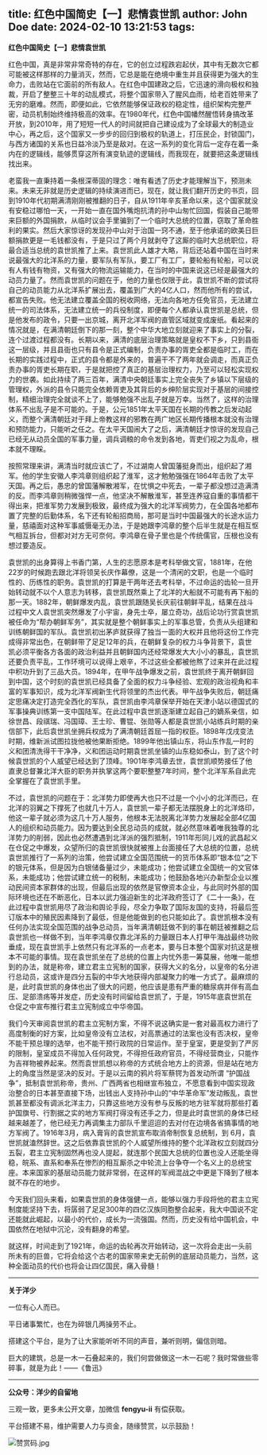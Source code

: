 title: 红色中国简史【一】悲情袁世凯
author: John Doe
date: 2024-02-10 13:21:53
tags:
---
**红色中国简史【一】悲情袁世凯**<!--more-->

红色中国，真是非常非常奇特的存在，它的创立过程跌宕起伏，其中有无数次它都可能被这样那样的力量消灭，然而，它总是能在绝境中重生并且获得更为强大的生命力，击败站在它面前的所有敌人。在红色中国建政之后，它迅速的滑向极权和独裁，开启了整整三十年的动乱模式，将整个国家带入了腥风血雨，给老百姓带来了无穷的磨难。然而，即便如此，它依然能够保证政权的稳定性，组织架构完整严密，动员机制始终维持极高的效率。在1980年代，红色中国幡然醒悟转身搞改革开放，到2010年，用了短短一代人的时间就把自己建设成为了全球最大的制造业中心，再之后，这个国家又一步步的回归到极权的轨道上，打压民企，封锁国门，与西方诸国的关系也日益冷淡乃至是敌对。在这一系列的变化背后一定存在着一条内在的逻辑线，能够贯穿这所有演变轨迹的逻辑线，而我现在，就要把这条逻辑线找出来。

老蛮我一直秉持着一条根深蒂固的理念：唯有看透了历史才能理解当下，预测未来。未来无非就是历史逻辑的持续演进而已，现在，就让我们翻开历史的书页，回到1910年代初期满清刚刚被推翻的日子，自从1911年辛亥革命以来，这个国家就没有安稳过哪怕一天，一开始一直在国外嘴炮抗清的孙中山匆忙回国，假装自己能带来巨额的外国捐款，从临时议会手里骗到了一个临时大总统的位置，窃取了革命胜利的果实。然后大家惊讶的发现孙中山对于治国一窍不通，至于他承诺的欧美日巨额捐款更是一毛钱都没有，于是只过了两个月就剥夺了这厮的临时大总统职位，将最合适当总统的袁世凯推了上来。袁世凯此人雄才大略，背后还站着中国在当时来说最强大的北洋系的力量，要军队有军队，要工厂有工厂，要轮船有轮船，可以说有人有钱有物资，又有强大的物流运输能力，在当时的中国来说这已经是最强大的动员力量了。然而袁世凯的问题在于，他的力量也仅限于此，袁世凯不断的尝试将自己的动员能力从北洋系扩展出去，覆盖到广大的4亿人口，然而他所有的尝试，都宣告失败。他无法建立覆盖全国的税收网络，无法向各地方任免官员，无法建立统一的司法体系，无法建立统一的兵役制度，即便每个人都承认袁世凯是总统，但是他发布的政令，只要一出京城，离开北洋军阀的直管区域就变成废纸。看起来的情况就是，在满清朝廷倒下的那一刻，整个中华大地立刻就迎来了事实上的分裂，连个过渡过程都没有。长期以来，满清的底层治理策略就是皇权不下乡，只到县衙这一层级，并且县衙也只有县令是正式编制，负责办事的胥吏全都是临时工，而在长期的实践过程中，正式的县令都是外来的，普遍干不了两年就会调走，而真正负责办事的胥吏长期在职，于是就把控了真正的基层治理权力，乃至可以轻松实现权力的世袭。如此持续了两三百年，满清中央朝廷事实上完全丧失了乡镇以下层级的管理权，外派的县令只能完全依赖胥吏及其背后的乡绅阶层实现对于基层的间接控制，精细治理完全就谈不上了，能够勉强不出乱子就是万幸。当然了，这样的治理体系不出乱子是不可能的。于是，公元1851年太平天国在长期的传教之后发动起义，而整个满清朝廷对于拜上帝教这样的邪教在两广地区长期传播根本就没有治理和预防能力，只能听之任之。在太平天国闹大了之后，满清朝廷才惊讶的发现自己已经无从动员全国的军事力量，调兵调粮的命令发到各地，胥吏们视之为乱命，根本就不理睬。

按照常理来讲，满清当时就应该亡了，不过湖南人曾国藩挺身而出，组织起了湘军。他的学生安徽人李鸿章则组织起了淮军，这才勉勉强强在1864年击败了太平天国。再之后，愚忠的曾国藩解散湘军，在忧惧之中死去，一辈子都没想过造满清的反。而李鸿章则稍微强悍一点，他坚决不解散淮军，甚至连养寇自重的事情都干得出来，把淮军势力发展到极致，最终成为强大的北洋军阀势力，在全国各地都布置了完整的后勤体系，名下还有轮船招商局，那可是当时中国最强大的长途水运力量，慈禧面对这种军事威慑毫无办法，于是她跟李鸿章的整个后半生就是在相互怄气相互拆台，但都对对方无可奈何。李鸿章在骨子里也是个传统儒官，压根也没有想过要造反。

袁世凯的出身算得上书香门第，人生的志愿原本是考科举做文官，1881年，在他22岁的时候跑去跟北洋将领吴长庆作幕僚，这是一个清闲的文职，也是一个临时性的、历练性的职务。袁世凯的打算是干两年还去考科举，不过命运的齿轮一旦开始转动就不以个人意志为转移，袁世凯既然乘上了北洋的大船就不可能有再下船的那一天。1882年，朝鲜爆发内乱，袁世凯跟随吴长庆前往朝鲜平乱，结果在战斗过程中文人袁世凯突然爆发了小宇宙，身先士卒，屡立奇功，战后论功行赏袁世凯被任命为“帮办朝鲜军务”，其实就是整个朝鲜事实上的军事总管，负责从头组建和训练朝鲜国的军队。袁世凯初出茅庐就获得了独当一面的大权并且他将这份工作完成得非常出色，在朝鲜带了足足12年的兵，在朝鲜复杂的权力斗争背景下，袁世凯必须平衡各方各面的政治利益并且朝鲜国内还经常爆发大大小小的暴乱，袁世凯还要负责平乱，工作环境可以说得上艰辛，不过这些全都被他熬了过来并在此过程中积功升到了三品大员。1894年，在甲午战争爆发之前，袁世凯终于离开朝鲜回到中国，这个时刻的袁世凯已经具备了全面的权力斗争经验、宏观的政治视角和丰富的军事知识，成为北洋军阀新生代将领里的杰出代表。甲午战争失败后，朝廷痛定思痛决定打造完全西化的军队，袁世凯由李鸿章保举开始在天津小站以德国式的军事操典训练第一支中国陆军。在此过程中袁世凯逐渐建立起自己的嫡系亲信，如徐世昌、段祺瑞、冯国璋、王士珍、曹锟、张勋等人都是袁世凯小站练兵时期的亲信部下，此后袁世凯坐拥兵权成为了满清朝廷首屈一指的权臣。1898年戊戌变法时期，维新派试图拉拢他被他果断拒绝。1899年他出镇山东，将山东作乱一时的义和团清洗得干干净净，义和团运动时期袁世凯坐镇的山东稳如泰山，到了这个时候袁世凯的个人威望已经达到了顶峰。1901年李鸿章去世，袁世凯顺势接任了他直隶总督兼北洋大臣的职务并执掌这两个要职整整7年时间，整个北洋军系自此完全掌握在了袁世凯手里。

不过，袁世凯的问题在于：北洋势力即使再大也只不过是一个小小的北洋而已，在北洋的羽翼之下撑死了也就几十万人，袁世凯一辈子都无法摆脱身上的北洋烙印，他这一辈子就必须为这几十万人服务，他根本无法脱离北洋势力发展起全部4亿国人的组织和动员能力。因为要达到全民总动员的成就，就必然意味着唯我独尊的北洋势力的削弱，因此也必然遭遇到北洋派的强烈抵制，1911年形同儿戏的武昌起义在仓促之中爆发，众望所归的袁世凯很快就被推上台面接任了大总统的位置，总统袁世凯推行了一系列的治策，他尝试建立全国范围统一的货币体系即“银本位”之下的银元体系，但是因为白银储备量过少，未能成功；他尝试建立全国统一的文官体系，未能成功；他尝试建立统一的税制，未能成功；他鼓励各地兴办新型企业以推动民间资本家群体的出现，但最后出现的依然是官僚资本企业，与此同时外部的国际环境也还在不断恶化，日本以武力强迫新生的北洋政府签订了《二十一条》，在此过程中袁世凯用尽了政治和舆论手段，尽全力争取了国际友国的支持，将最后签订版本中的殖民因素降到了最低，但是他能做到的也只能如此了。袁世凯根本没有任何办法实现全国范围的战争总动员，当年满清朝廷做不到的事在朝廷被推翻之后袁世凯也一样做不到，当年李鸿章仅靠北洋系的力量跟日本人打甲午海战最终功败垂成，现在袁世凯手上依然只有北洋系的一点老本，要与日本整个国家对抗这是根本不可能的事情。现在袁世凯坐在了总统的位置上内忧外患一筹莫展，他唯一能想到的办法，就是称帝，建立君主立宪制的国家，获得大义的名分，以皇帝的名分进行总动员，这或许是四分五裂的中华大地获得内部凝聚力的唯一方式了。最麻烦的是，此时袁世凯的身体也出了很大的问题，他应该是患有严重的糖尿病并伴有高血压、足部溃疡等并发症，历史没有时间留给袁世凯了，于是，1915年底袁世凯在仓促之中宣布推行君主立宪制成立中华帝国。

我们今天审阅袁世凯的君主立宪制方案，不得不说这确实是一套对最高权力进行了高度制衡的好方案，比如皇帝没有立法权，对高票通过的法案也没有否决权，皇帝不能干预总理的选举，也不能干预行政院的日常运作。至于皇室，更是受到了严厉的限制，皇室成员不得加入任何政党，不得担任政府官员，不得经营商业，只能作为吉祥物被养起来。然而袁世凯想以称帝的方式统合地方上的资源，但是站在地方上的角度当然是坚决的反对。于是以云南的鸦片将军蔡锷为首发动所谓 “护国战争”，抵制袁世凯称帝，贵州、广西两省也相继宣布独立，不愿意看到中国实现政治整合的日本甚至直接下场，出钱出人支持孙中山的“中华革命军”发动叛乱，袁世凯甚至都没有调派北洋主力，只靠这些地方没有参与反叛的地方驻军就将那些打着护国旗号、行割据之实的地方军阀打得没有还手之力，但是此时袁世凯的身体已经越来越差了，他已经无力再调集主力部队千里迢迢的去对付在边境各省搞事情的地方军阀了。1916年3月，病入膏肓的袁世凯宣布取消帝制恢复总统制，到 6月，袁世凯就溘然辞世。这之后依靠袁世凯的个人威望所维持的整个北洋政权立刻就四分五裂，君主立宪制固然再也没人提起，就连那个民国大总统的位置也没人还能坐得稳，皖系、直系和奉系在惨烈的相互厮杀之中轮流上台争夺一个名义上的总统宝座。本来国家的基层动员能力就非常弱，在这样的军阀混战之中更是下降到了根本就不存在的地步。

今天我们回头来看，如果袁世凯的身体强健一点，能够以强力手段将他的君主立宪制度能坚持下去，将孱弱了足足300年的四亿汉族同胞整合起来，我大中国说不定还能就此崛起，以最小的代价，成长为一流强国。然而，历史没有给中国机会，中国依然在地狱中沉沦，没有翻身的希望。

就这样，时间走到了1921年，命运的齿轮再次开始转动，这一次将会走出一头前所未有的巨兽，它将会给这个古老的国家带来史无前例的底层动员能力，当然，这种全面动员的代价也将会让四亿国民，痛入骨髓！
- - -
**关于洋少**

一位有心人而已。

平日诸事繁忙，也在为碎银几两操劳不止。

搭建这个平台，是为了让大家能听听不同的声音，兼听则明，偏信则暗。

巨大的建筑，总是一木一石叠起来的，我们何尝做做这一木一石呢？我时常做些零碎事，就是为此！——《鲁迅》

---

**公众号：洋少的自留地** 

三观一致，更多未公开文章，加微信 **fengyu-ii** 有偿获取。

平台搭建不易，维护需要人力与资金，随缘赞赏，以示鼓励！

![赞赏码.jpg](/images/shang.jpg)